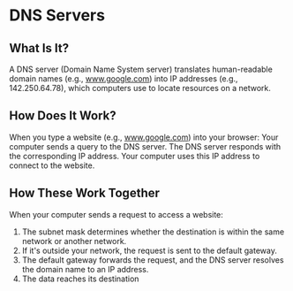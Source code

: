 # DNS Servers
## What Is It?
A DNS server (Domain Name System server) translates human-readable domain names (e.g., www.google.com) into IP addresses (e.g., 142.250.64.78), which computers use to locate resources on a network.
## How Does It Work?
When you type a website (e.g., www.google.com) into your browser: Your computer sends a query to the DNS server. The DNS server responds with the corresponding IP address. Your computer uses this IP address to connect to the website.
## How These Work Together
When your computer sends a request to access a website:
1. The subnet mask determines whether the destination is within the same network or another network.
2. If it's outside your network, the request is sent to the default gateway.
3. The default gateway forwards the request, and the DNS server resolves the domain name to an IP address.
4. The data reaches its destination
